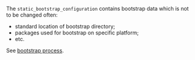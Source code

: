 
The `static_bootstrap_configuration` contains bootstrap data which is not
to be changed often:
*   standard location of bootstrap directory;
*   packages used for bootstrap on specific platform;
*   etc.

See [bootstrap process][1].

[1]: docs/bootstrap.md

